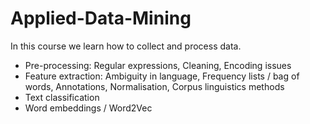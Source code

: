 # Applied-Data-Mining

In this course we learn how to collect and process data.

- Pre-processing: Regular expressions, Cleaning, Encoding issues
- Feature extraction: Ambiguity in language, Frequency lists / bag of words, Annotations, Normalisation, Corpus linguistics methods
- Text classification
- Word embeddings / Word2Vec
